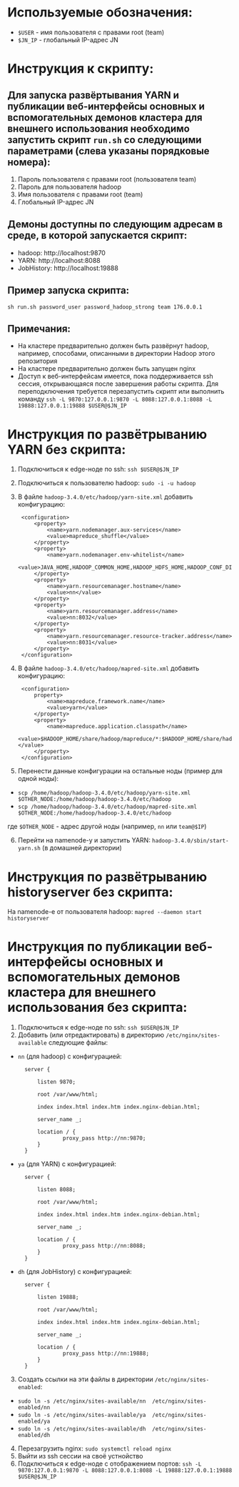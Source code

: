 # Используемые обозначения:

* `$USER` - имя пользователя с правами root (team)
* `$JN_IP` - глобальный IP-адрес JN

# Инструкция к скрипту:

## Для запуска развёртывания YARN и публикации веб-интерфейсы основных и вспомогательных демонов кластера для внешнего использования необходимо запустить скрипт `run.sh` со следующими параметрами (слева указаны порядковые номера):

1) Пароль пользователя с правами root (пользователя team)
2) Пароль для пользователя hadoop
3) Имя пользователя с правами root (team)
4) Глобальный IP-адрес JN

## Демоны доступны по следующим адресам в среде, в которой запускается скрипт:
* hadoop: http://localhost:9870
* YARN: http://localhost:8088
* JobHistory: http://localhost:19888

## Пример запуска скрипта:

`sh run.sh password_user password_hadoop_strong team 176.0.0.1`

## Примечания:

* На кластере предварительно должен быть развёрнут hadoop, например, способами, описанными в директории Hadoop этого репозитория
* На кластере предварительно должен быть запущен nginx
* Доступ к веб-интерфейсам имеется, пока поддерживается ssh сессия, открывающаяся после завершения работы скрипта. Для переподключения требуется перезапустить скрипт или выполнить команду `ssh -L 9870:127.0.0.1:9870 -L 8088:127.0.0.1:8088 -L 19888:127.0.0.1:19888 $USER@$JN_IP`

# Инструкция по развётрыванию YARN без скрипта:

1) Подключиться к edge-ноде по ssh: `ssh $USER@$JN_IP`
2) Подключиться к пользователю hadoop: `sudo -i -u hadoop`
3) В файле `hadoop-3.4.0/etc/hadoop/yarn-site.xml` добавить конфигурацию:

        <configuration>
            <property>
                <name>yarn.nodemanager.aux-services</name>
                <value>mapreduce_shuffle</value>
            </property>
            <property>
                <name>yarn.nodemanager.env-whitelist</name>
                <value>JAVA_HOME,HADOOP_COMMON_HOME,HADOOP_HDFS_HOME,HADOOP_CONF_DIR,CLASSPATH_PREPEND_DISTCACHE,HADOOP_YARN_HOME,HADOOP_HOME,PATH,LANG,TZ,HADOOP_MAPRED_HOME</value>
            </property>
            <property>
                <name>yarn.resourcemanager.hostname</name>
                <value>nn</value>
            </property>
            <property>
                <name>yarn.resourcemanager.address</name>
                <value>nn:8032</value>
            </property>
            <property>
                <name>yarn.resourcemanager.resource-tracker.address</name>
                <value>nn:8031</value>
            </property>
        </configuration>
4) В файле `hadoop-3.4.0/etc/hadoop/mapred-site.xml` добавить конфигурацию:

        <configuration>
            property>
                <name>mapreduce.framework.name</name>
                <value>yarn</value>
            </property>
            <property>
                <name>mapreduce.application.classpath</name>
                <value>$HADOOP_HOME/share/hadoop/mapreduce/*:$HADOOP_HOME/share/hadoop/mapreduce/lib/*</value>
            </property>
        </configuration>
5) Перенести данные конфигурации на остальные ноды (пример для одной ноды):
* `scp /home/hadoop/hadoop-3.4.0/etc/hadoop/yarn-site.xml $OTHER_NODE:/home/hadoop/hadoop-3.4.0/etc/hadoop`
* `scp /home/hadoop/hadoop-3.4.0/etc/hadoop/mapred-site.xml $OTHER_NODE:/home/hadoop/hadoop-3.4.0/etc/hadoop`

где `$OTHER_NODE` - адрес другой ноды (например, `nn` или `team@$IP`)

6) Перейти на namenode-у и запустить YARN: `hadoop-3.4.0/sbin/start-yarn.sh` (в домашней директории)

# Инструкция по развётрыванию historyserver без скрипта:

На namenode-е от пользователя hadoop: `mapred --daemon start historyserver`

# Инструкция по публикации веб-интерфейсы основных и вспомогательных демонов кластера для внешнего использования без скрипта:

1) Подключиться к edge-ноде по ssh: `ssh $USER@$JN_IP`
2) Добавить (или отредактировать) в директорию `/etc/nginx/sites-available` следующие файлы:
* `nn` (для hadoop) c конфигурацией:

        server {

            listen 9870;

            root /var/www/html;

            index index.html index.htm index.nginx-debian.html;

            server_name _;

            location / {
                    proxy_pass http://nn:9870;
            }
        }

* `ya` (для YARN) c конфигурацией:

        server {

            listen 8088;

            root /var/www/html;

            index index.html index.htm index.nginx-debian.html;

            server_name _;

            location / {
                    proxy_pass http://nn:8088;
            }
        }

* `dh` (для JobHistory) c конфигурацией:

        server {

            listen 19888;

            root /var/www/html;

            index index.html index.htm index.nginx-debian.html;

            server_name _;

            location / {
                    proxy_pass http://nn:19888;
            }
        }

3) Создать ссылки на эти файлы в директории `/etc/nginx/sites-enabled`:

* `sudo ln -s /etc/nginx/sites-available/nn  /etc/nginx/sites-enabled/nn`
* `sudo ln -s /etc/nginx/sites-available/ya  /etc/nginx/sites-enabled/ya`
* `sudo ln -s /etc/nginx/sites-available/dh  /etc/nginx/sites-enabled/dh`

4) Перезагрузить nginx: `sudo systemctl reload nginx`
5) Выйти из ssh сессии на своё устнойство
6) Подключиться к edge-ноде c отображением портов: `ssh -L 9870:127.0.0.1:9870 -L 8088:127.0.0.1:8088 -L 19888:127.0.0.1:19888 $USER@$JN_IP`

